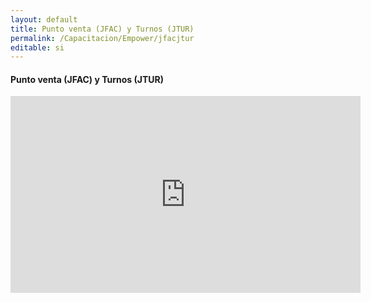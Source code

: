 ```yaml
---
layout: default
title: Punto venta (JFAC) y Turnos (JTUR)
permalink: /Capacitacion/Empower/jfacjtur
editable: si
---
```


#### Punto venta (JFAC) y Turnos (JTUR)


<div style="text-align:center;">
<iframe width="560" height="315" src="https://www.youtube.com/embed/jDyzY_7CsG8" frameborder="0" allow="accelerometer; autoplay; clipboard-write; encrypted-media; gyroscope; picture-in-picture" allowfullscreen></iframe>
</div>


